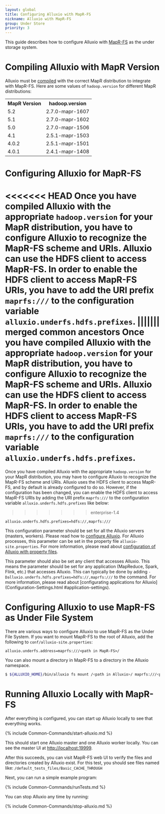 ```yaml
---
layout: global
title: Configuring Alluxio with MapR-FS
nickname: Alluxio with MapR-FS
group: Under Store
priority: 3
---
```


This guide describes how to configure Alluxio with [MapR-FS](https://www.mapr.com/products/mapr-fs)
as the under storage system.

# Compiling Alluxio with MapR Version

Alluxio must be [compiled](Building-Alluxio-Master-Branch.html) with the correct MapR distribution
to integrate with MapR-FS. Here are some values of `hadoop.version` for different MapR
distributions:

<table class="table table-striped">
<tr><th>MapR Version</th><th>hadoop.version</th></tr>
<tr>
  <td>5.2</td>
  <td>2.7.0-mapr-1607</td>
</tr>
<tr>
  <td>5.1</td>
  <td>2.7.0-mapr-1602</td>
</tr>
<tr>
  <td>5.0</td>
  <td>2.7.0-mapr-1506</td>
</tr>
<tr>
  <td>4.1</td>
  <td>2.5.1-mapr-1503</td>
</tr>
<tr>
  <td>4.0.2</td>
  <td>2.5.1-mapr-1501</td>
</tr>
<tr>
  <td>4.0.1</td>
  <td>2.4.1-mapr-1408</td>
</tr>
</table>

# Configuring Alluxio for MapR-FS

<<<<<<< HEAD
Once you have compiled Alluxio with the appropriate `hadoop.version` for your MapR distribution, you
have to configure Alluxio to recognize the MapR-FS scheme and URIs. Alluxio can use the HDFS client
to access MapR-FS. In order to enable the HDFS client to access MapR-FS URIs, you have to add the
URI prefix `maprfs:///` to the configuration variable `alluxio.underfs.hdfs.prefixes`.
||||||| merged common ancestors
Once you have compiled Alluxio with the appropriate `hadoop.version` for your MapR distribution, you have to configure
Alluxio to recognize the MapR-FS scheme and URIs. Alluxio can use the HDFS client to access MapR-FS. In order to enable
the HDFS client to access MapR-FS URIs, you have to add the URI prefix `maprfs:///` to the configuration variable
`alluxio.underfs.hdfs.prefixes`.
=======
Once you have compiled Alluxio with the appropriate `hadoop.version` for your MapR distribution, you may have to configure
Alluxio to recognize the MapR-FS scheme and URIs. Alluxio uses the HDFS client to access MapR-FS, and by default is already
configured to do so. However, if the configuration has been changed, you can enable the HDFS client to access MapR-FS URIs
by adding the URI prefix `maprfs:///` to the configuration variable `alluxio.underfs.hdfs.prefixes` like below:
>>>>>>> enterprise-1.4

```
alluxio.underfs.hdfs.prefixes=hdfs://,maprfs:///
```

This configuration parameter should be set for all the Alluxio servers (masters, workers). Please
read how to [configure Alluxio](Configuration-Settings.html). For Alluxio processes, this parameter
can be set in the property file `alluxio-site.properties`. For more information, please read about
[configuration of Alluxio with property files](Configuration-Settings.html#property-files).

This parameter should also be set any client that accesses Alluxio. This means the parameter should
be set for any application (MapReduce, Spark, Flink, etc.) that accesses Alluxio. This can typically
be done by adding `-Dalluxio.underfs.hdfs.prefixes=hdfs://,maprfs:///` to the command. For more
information, please read about [configurating applications for Alluxio](Configuration-Settings.html
#application-settings).

# Configuring Alluxio to use MapR-FS as Under File System

There are various ways to configure Alluxio to use MapR-FS as the Under File System. If you want to
mount MapR-FS to the root of Alluxio, add the following to `conf/alluxio-site.properties`:
 
```
alluxio.underfs.address=maprfs:///<path in MapR-FS>/
```

You can also mount a directory in MapR-FS to a directory in the Alluxio namespace.

```bash
$ ${ALLUXIO_HOME}/bin/alluxio fs mount /<path in Alluxio>/ maprfs:///<path in MapR-FS>/
```

# Running Alluxio Locally with MapR-FS

After everything is configured, you can start up Alluxio locally to see that everything works.

{% include Common-Commands/start-alluxio.md %}

This should start one Alluxio master and one Alluxio worker locally. You can see the master UI at
[http://localhost:19999](http://localhost:19999).

After this succeeds, you can visit MapR-FS web UI to verify the files and directories created by
Alluxio exist. For this test, you should see files named like:
`/default_tests_files/Basic_CACHE_THROUGH`

Next, you can run a simple example program:

{% include Common-Commands/runTests.md %}

You can stop Alluxio any time by running:

{% include Common-Commands/stop-alluxio.md %}
